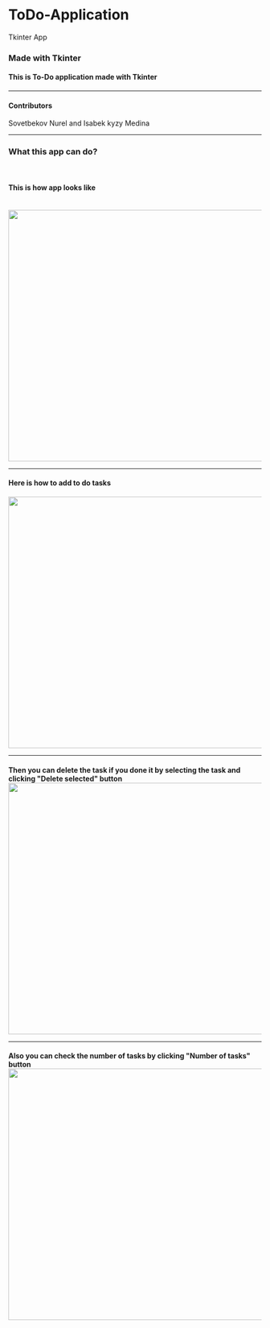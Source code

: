 # ToDo-Application
Tkinter App

<h3>Made with Tkinter</h3>
<h4>This is To-Do application made with Tkinter</h4>
<hr>
<h4>Contributors</h4>
<p>Sovetbekov Nurel and Isabek kyzy Medina</p>

<hr>

<h3>What this app can do?</h3>
<br>
<h4>This is how app looks like</h4>
<br>
<img src="https://user-images.githubusercontent.com/62104475/102716312-52eb9380-4305-11eb-9649-fb0ed0ab6454.jpg" width="800" height="500">
<hr>
<h4>Here is how to add to do tasks</h4>
<b4>
<img src="https://user-images.githubusercontent.com/62104475/102716358-9940f280-4305-11eb-9bdf-6c0dd85bb3aa.jpg" width="800" height="500">
<hr>
<h4>Then you can delete the task if you done it by selecting the task and clicking "Delete selected" button
<br>
<img src="https://user-images.githubusercontent.com/62104475/102716365-a362f100-4305-11eb-8beb-dc1846f029ef.jpg" width="800" height="500">
<hr>
<h4>Also you can check the number of tasks by clicking "Number of tasks" button
<br>
<img src="https://user-images.githubusercontent.com/62104475/102716374-b7a6ee00-4305-11eb-9e61-f35e8948e256.jpg" width="800" height="500">
